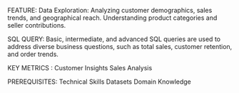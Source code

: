 FEATURE:
Data Exploration:
Analyzing customer demographics, sales trends, and geographical reach.
Understanding product categories and seller contributions.

SQL QUERY:
Basic, intermediate, and advanced SQL queries are used to address diverse business questions, such as total sales, customer retention, and order trends.

KEY METRICS :
Customer Insights
Sales Analysis

PREREQUISITES:
Technical Skills
Datasets
Domain Knowledge
